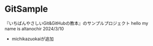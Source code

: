 # GitSample
『いちばんやさしいGit&GitHubの教本』のサンプルプロジェクト
hello my name is altanochir 2024/3/10

* michikazuokaiが追加
